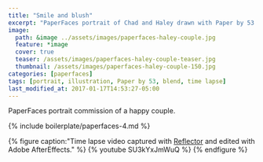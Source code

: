 ```yaml
---
title: "Smile and blush"
excerpt: "PaperFaces portrait of Chad and Haley drawn with Paper by 53 on an iPad."
image: 
  path: &image ../assets/images/paperfaces-haley-couple.jpg 
  feature: *image
  cover: true
  teaser: /assets/images/paperfaces-haley-couple-teaser.jpg
  thumbnail: /assets/images/paperfaces-haley-couple-150.jpg
categories: [paperfaces]
tags: [portrait, illustration, Paper by 53, blend, time lapse]
last_modified_at: 2017-01-17T14:53:27-05:00
---
```


PaperFaces portrait commission of a happy couple.

{% include boilerplate/paperfaces-4.md %}

{% figure caption:"Time lapse video captured with [Reflector](http://www.airsquirrels.com/reflector/) and edited with Adobe AfterEffects." %}
{% youtube SU3kYxJmWuQ %}
{% endfigure %}
